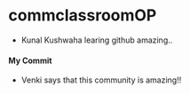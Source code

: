 # commclassroomOP

- Kunal Kushwaha learing github amazing..

#### My Commit
- Venki says that this community is amazing!!


